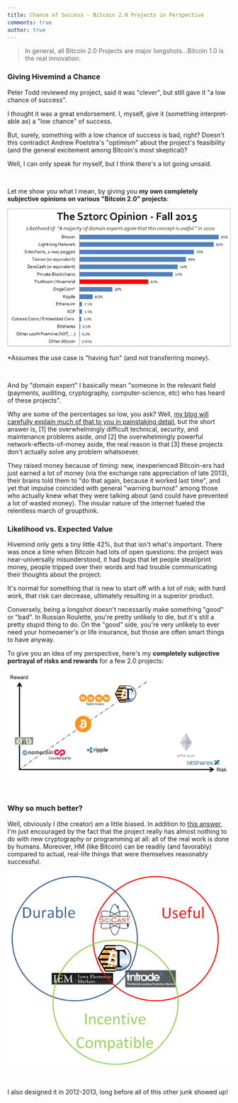 ```yaml
---
title: Chance of Success - Bitcoin 2.0 Projects in Perspective
comments: true
author: true
---
```


> In general, all Bitcoin 2.0 Projects are major longshots...Bitcoin 1.0 is the real innovation.

### Giving Hivemind a Chance

Peter Todd reviewed my project, said it was "clever", but still gave it "a low chance of success".

I thought it was a great endorsement. I, myself, give it (something interpret-able as) a "low chance" of success.

But, surely, something with a low chance of success is bad, right? Doesn't this contradict Andrew Poelstra's "optimism" about the project's feasibility (and the general excitement among Bitcoin's most skeptical)?

Well, I can only speak for myself, but I think there's a lot going unsaid.

<br>

Let me show you what I mean, by giving you **my own completely subjective opinions on various "Bitcoin 2.0" projects**:

![ProjectsL](/images/project-likelihoods.png)

*Assumes the use case is "having fun" (and not transferring money).

<br>

And by "domain expert" I basically mean "someone in the relevant field (payments, auditing, cryptography, computer-science, etc) who has heard of these projects".

Why are some of the percentages so low, you ask? Well, [my blog will carefully explain much of that to you in painstaking detail](http://www.truthcoin.info/archive/), but the short answer is, [1] the overwhelmingly difficult technical, security, and maintenance problems aside, *and* [2] the overwhelmingly powerful network-effects-of-money aside, the real reason is that [3] these projects don't actually solve any problem whatsoever.

They raised money because of timing: new, inexperienced Bitcoin-ers had just earned a lot of money (via the exchange rate appreciation of late 2013), their brains told them to "do that again, because it worked last time", and yet that impulse coincided with general "warning burnout" among those who actually knew what they were talking about (and could have prevented a lot of wasted money). The insular nature of the internet fueled the relentless march of groupthink.

### Likelihood vs. Expected Value

Hivemind only gets a tiny little 42%, but that isn't what's important. There was once a time when Bitcoin had lots of open questions: the project was near-universally misunderstood, it had bugs that let people steal/print money, people tripped over their words and had trouble communicating their thoughts about the project.

It's normal for something that is new to start off with a lot of risk; with hard work, that risk can decrease, ultimately resulting in a superior product.

Conversely, being a longshot doesn't necessarily make something "good" or "bad". In Russian Roulette, you're pretty unlikely to die, but it's still a pretty stupid thing to do. On the "good" side, you're very unlikely to ever need your homeowner's or life insurance, but those are often smart things to have anyway.

To give you an idea of my perspective, here's my **completely subjective portrayal of risks and rewards** for a few 2.0 projects:

![ProjectsRR](/images/project-rrs.png)

<br>


### Why so much better?

Well, obviously I (the creator) am a little biased. In addition to [this answer](http://bitcoinhivemind.com/faq/#what-makes-hivemind-different), I'm just encouraged by the fact that the project really has almost nothing to do with new cryptography or programming at all: all of the real work is done by humans. Moreover, HM (like Bitcoin) can be readily (and favorably) compared to actual, real-life things that were themselves reasonably successful.

![ProjectsRR](/images/non-bitcoin.png)

<br>

I also designed it in 2012-2013, long before all of this other junk showed up!